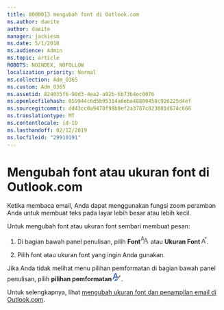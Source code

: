 ```yaml
---
title: 8000013 mengubah font di Outlook.com
ms.author: daeite
author: daeite
manager: jackiesm
ms.date: 5/1/2018
ms.audience: Admin
ms.topic: article
ROBOTS: NOINDEX, NOFOLLOW
localization_priority: Normal
ms.collection: Adm_O365
ms.custom: Adm_O365
ms.assetid: 824035f6-90d3-4ea2-a92b-6b73b4ec0076
ms.openlocfilehash: 059944c6d5b95314a6eba48800458c926225d4ef
ms.sourcegitcommit: dd43cc0a9470f98b8ef2a3787c823801d674c666
ms.translationtype: MT
ms.contentlocale: id-ID
ms.lasthandoff: 02/12/2019
ms.locfileid: "29910191"
---
```

# <a name="change-font-or-font-size-in-outlookcom"></a>Mengubah font atau ukuran font di Outlook.com

Ketika membaca email, Anda dapat menggunakan fungsi zoom peramban Anda untuk membuat teks pada layar lebih besar atau lebih kecil.
  
Untuk mengubah font atau ukuran font sembari membuat pesan:
  
1. Di bagian bawah panel penulisan, pilih **Font**![Font](media/6d9372e0-cde5-49fc-a457-aafb62255163.png) atau **Ukuran Font**![ikon ukuran The Font](media/9334f617-9593-4bd0-afb1-c53308ad7591.png).
    
2. Pilih font atau ukuran font yang ingin Anda gunakan.
    
Jika Anda tidak melihat menu pilihan pemformatan di bagian bawah panel penulisan, pilih **pilihan pemformatan**![The format pilihan ikon](media/13103798-e3ea-4069-a7a0-63f8903c8c3a.png).
  
Untuk selengkapnya, lihat [mengubah ukuran font dan penampilan email di Outlook.com](https://go.microsoft.com/fwlink/p/?linkid=873130).
  

